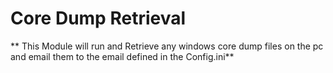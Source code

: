 # Core Dump Retrieval

** This Module will run and Retrieve any windows core dump files on the pc and email them to the email defined in the Config.ini**